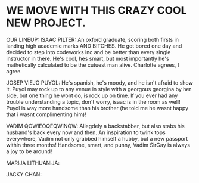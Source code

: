 # WE MOVE WITH THIS CRAZY COOL NEW PROJECT.

OUR LINEUP:
ISAAC PILTER: An oxford graduate, scoring both firsts in landing high academic marks AND BITCHES. He got bored one day and decided to step into codeworks inc and be better than every single instructor in there. He's cool, hes smart, but most importantly 
he's mathetically calculated to be the cutuest man alive. Charlotte agrees, I agree.

JOSEP VIEJO PUYOL: He's spanish, he's moody, and he isn't afraid to show it. Puyol may rock up to any venue in style with a georgous georgina by her side, but one thing he wont do, is rock up on time. If you ever had any trouble understanding a topic, don't worry, isaac is in the room as well! Puyol is way more handsome than his brother (he told me he wasnt happy that i wasnt complimenting him)! 

VADIM QOWIEOQEQWINQW: Allegdely a backstabber, but also stabs his husband's back every now and then. An inspiration to twink tops everywhere, Vadim not only grabbed himself a hubby, but a new passport within three months! Handsome, smart, and punny, Vadim SirGay is always a joy to be around!

MARIJA LITHUANIJA: 

JACKY CHAN: 
